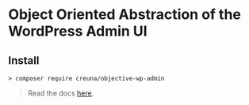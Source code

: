 # Object Oriented Abstraction of the WordPress Admin UI

## Install
```shell
> composer require creuna/objective-wp-admin
```

> Read the docs [here](docs/index.md).
